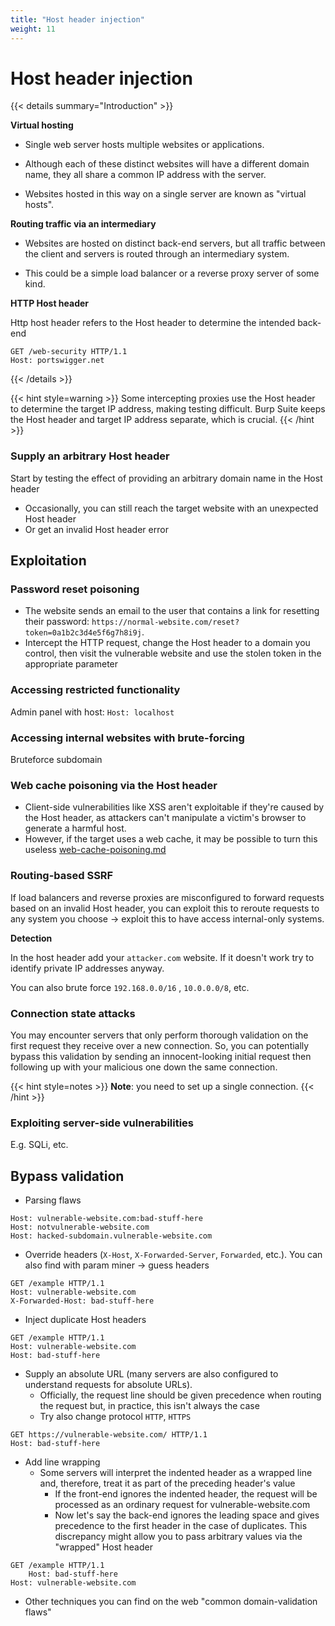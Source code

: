 ```yaml
---
title: "Host header injection"
weight: 11
---
```


# Host header injection

{{< details summary="Introduction" >}}

**Virtual hosting**

* Single web server hosts multiple websites or applications.

- Although each of these distinct websites will have a different domain name, they all share a common IP address with the server.

* Websites hosted in this way on a single server are known as "virtual hosts".

**Routing traffic via an intermediary**

* Websites are hosted on distinct back-end servers, but all traffic between the client and servers is routed through an intermediary system.

- This could be a simple load balancer or a reverse proxy server of some kind.

**HTTP Host header**

Http host header refers to the Host header to determine the intended back-end

```http
GET /web-security HTTP/1.1
Host: portswigger.net
```

{{< /details >}}

{{< hint style=warning >}}
Some intercepting proxies use the Host header to determine the target IP address, making testing difficult. Burp Suite keeps the Host header and target IP address separate, which is crucial.
{{< /hint >}}

### Supply an arbitrary Host header

Start by testing the effect of providing an arbitrary domain name in the Host header

* Occasionally, you can still reach the target website with an unexpected Host header
* Or get an invalid Host header error

## Exploitation

### Password reset poisoning

* The website sends an email to the user that contains a link for resetting their password: `https://normal-website.com/reset?token=0a1b2c3d4e5f6g7h8i9j`.
* Intercept the HTTP request, change the Host header to a domain you control, then visit the vulnerable website and use the stolen token in the appropriate parameter

### Accessing restricted functionality

Admin panel with host: `Host: localhost`

### Accessing internal websites with brute-forcing

Bruteforce subdomain

### Web cache poisoning via the Host header

* Client-side vulnerabilities like XSS aren't exploitable if they're caused by the Host header, as attackers can't manipulate a victim's browser to generate a harmful host.
* However, if the target uses a web cache, it may be possible to turn this useless [web-cache-poisoning.md](web-cache-poisoning.md "mention")

### Routing-based SSRF

If load balancers and reverse proxies are misconfigured to forward requests based on an invalid Host header, you can exploit this to reroute requests to any system you choose -> exploit this to have access internal-only systems.

**Detection**

In the host header add your `attacker.com` website. If it doesn't work try to identify private IP addresses anyway.

You can also brute force `192.168.0.0/16` , `10.0.0.0/8`, etc.

### Connection state attacks

You may encounter servers that only perform thorough validation on the first request they receive over a new connection. So, you can potentially bypass this validation by sending an innocent-looking initial request then following up with your malicious one down the same connection.

{{< hint style=notes >}}
**Note**: you need to set up a single connection.
{{< /hint >}}

### Exploiting server-side vulnerabilities

E.g. SQLi, etc.

## Bypass validation

* Parsing flaws

```http
Host: vulnerable-website.com:bad-stuff-here
Host: notvulnerable-website.com
Host: hacked-subdomain.vulnerable-website.com
```

* Override headers (`X-Host`, `X-Forwarded-Server`, `Forwarded`, etc.). You can also find with param miner -> guess headers

```http
GET /example HTTP/1.1
Host: vulnerable-website.com
X-Forwarded-Host: bad-stuff-here
```

* Inject duplicate Host headers

```http
GET /example HTTP/1.1
Host: vulnerable-website.com
Host: bad-stuff-here
```

* Supply an absolute URL (many servers are also configured to understand requests for absolute URLs).
  * Officially, the request line should be given precedence when routing the request but, in practice, this isn't always the case
  * Try also change protocol `HTTP`, `HTTPS`

```http
GET https://vulnerable-website.com/ HTTP/1.1
Host: bad-stuff-here
```

* Add line wrapping
  * Some servers will interpret the indented header as a wrapped line and, therefore, treat it as part of the preceding header's value
    * If the front-end ignores the indented header, the request will be processed as an ordinary request for vulnerable-website.com
    * Now let's say the back-end ignores the leading space and gives precedence to the first header in the case of duplicates. This discrepancy might allow you to pass arbitrary values via the "wrapped" Host header

```http
GET /example HTTP/1.1
    Host: bad-stuff-here
Host: vulnerable-website.com
```

* Other techniques you can find on the web "common domain-validation flaws"
